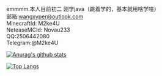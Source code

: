 emmmm.本人目前初二
刚学java（跳着学的，基本就用啥学啥）  
邮箱:wangxyper@outlook.com  
MinecraftId: M2ke4U  
NeteaseMCId: Novau233  
QQ:2506442080   
Telegram:@M2ke4U

[![Anurag's github stats](https://github-readme-stats.vercel.app/api?username=wangxyper&count_private=true&show_icons=true&theme=radical)](https://github.com/anuraghazra/github-readme-stats)

[![Top Langs](https://github-readme-stats.vercel.app/api/top-langs/?username=wangxyper&layout=compact&theme=radical)](https://github.com/anuraghazra/github-readme-stats)

